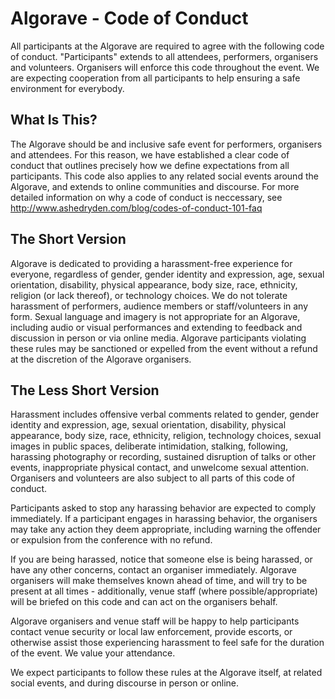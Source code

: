 
# Algorave - Code of Conduct
All participants at the Algorave are required to agree with the following code of conduct. "Participants" extends to all attendees, performers, organisers and volunteers. Organisers will enforce this code throughout the event. We are expecting cooperation from all participants to help ensuring a safe environment for everybody.

## What Is This?
The Algorave should be and inclusive safe event for performers, organisers and attendees. For this reason, we have established a clear code of conduct that outlines precisely how we define expectations from all participants. This code also applies to any related social events around the Algorave, and extends to online communities and discourse.
For more detailed information on why a code of conduct is neccessary, see http://www.ashedryden.com/blog/codes-of-conduct-101-faq

## The Short Version
Algorave is dedicated to providing a harassment-free experience for everyone, regardless of gender, gender identity and expression, age, sexual orientation, disability, physical appearance, body size, race, ethnicity, religion (or lack thereof), or technology choices. We do not tolerate harassment of performers, audience members or staff/volunteers in any form. Sexual language and imagery is not appropriate for an Algorave, including audio or visual performances and extending to feedback and discussion in person or via online media. Algorave participants violating these rules may be sanctioned or expelled from the event without a refund at the discretion of the Algorave organisers.

## The Less Short Version
Harassment includes offensive verbal comments related to gender, gender identity and expression, age, sexual orientation, disability, physical appearance, body size, race, ethnicity, religion, technology choices, sexual images in public spaces, deliberate intimidation, stalking, following, harassing photography or recording, sustained disruption of talks or other events, inappropriate physical contact, and unwelcome sexual attention. Organisers and volunteers are also subject to all parts of this code of conduct.

Participants asked to stop any harassing behavior are expected to comply immediately. If a participant engages in harassing behavior, the organisers may take any action they deem appropriate, including warning the offender or expulsion from the conference with no refund.

If you are being harassed, notice that someone else is being harassed, or have any other concerns, contact an organiser immediately. Algorave organisers will make themselves known ahead of time, and will try to be present at all times - additionally, venue staff (where possible/appropriate) will be briefed on this code and can act on the organisers behalf.

Algorave organisers and venue staff will be happy to help participants contact venue security or local law enforcement, provide escorts, or otherwise assist those experiencing harassment to feel safe for the duration of the event. We value your attendance.

We expect participants to follow these rules at the Algorave itself, at related social events, and during discourse in person or online.
